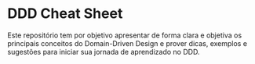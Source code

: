 # DDD Cheat Sheet

Este repositório tem por objetivo apresentar de forma clara e objetiva os principais conceitos do Domain-Driven Design e prover dicas, exemplos e sugestões para iniciar sua jornada de aprendizado no DDD.

